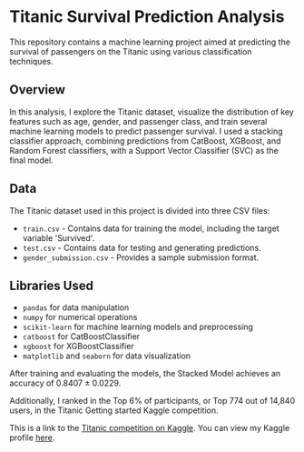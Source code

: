 # Titanic Survival Prediction Analysis

This repository contains a machine learning project aimed at predicting the survival of passengers on the Titanic using various classification techniques.

## Overview

In this analysis, I explore the Titanic dataset, visualize the distribution of key features such as age, gender, and passenger class, and train several machine learning models to predict passenger survival. I used a stacking classifier approach, combining predictions from CatBoost, XGBoost, and Random Forest classifiers, with a Support Vector Classifier (SVC) as the final model.

## Data

The Titanic dataset used in this project is divided into three CSV files:
- `train.csv` - Contains data for training the model, including the target variable 'Survived'.
- `test.csv` - Contains data for testing and generating predictions.
- `gender_submission.csv` - Provides a sample submission format.

## Libraries Used

- `pandas` for data manipulation
- `numpy` for numerical operations
- `scikit-learn` for machine learning models and preprocessing
- `catboost` for CatBoostClassifier
- `xgboost` for XGBoostClassifier
- `matplotlib` and `seaborn` for data visualization

After training and evaluating the models, the Stacked Model achieves an accuracy of 0.8407 ± 0.0229.

Additionally, I ranked in the Top 6% of participants, or Top 774 out of 14,840 users, in the Titanic Getting started Kaggle competition.

This is a link to the [Titanic competition on Kaggle](https://www.kaggle.com/competitions/titanic).
You can view my Kaggle profile [here](https://www.kaggle.com/nejczavodnik).

 
